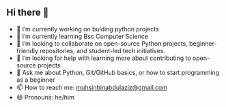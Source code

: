 ## Hi there 👋
- 🔭 I’m currently working on bulding python projects
- 🌱 I’m currently learning Bsc Computer Science
- 👯 I’m looking to collaborate on open-source Python projects, beginner-friendly repositories, and student-led tech initiatives.  
- 🤔 I’m looking for help with learning more about contributing to open-source projects
- 💬 Ask me about Python, Git/GitHub basics, or how to start programming as a beginner
- 📫 How to reach me: muhsinbinabdulaziz@gmail.com
- 😄 Pronouns: he/him
<!--
**muhsinbinabdulaziz/muhsinbinabdulaziz** is a ✨ _special_ ✨ repository because its `README.md` (this file) appears on your GitHub profile.

Here are some ideas to get you started:

- 🔭 I’m currently working on bulding python projects
- 🌱 I’m currently learning Bsc Computer Science
- 👯 I’m looking to collaborate on open-source Python projects, beginner-friendly repositories, and student-led tech initiatives.  
- 🤔 I’m looking for help with learning more about contributing to open-source projects
- 💬 Ask me about Python, Git/GitHub basics, or how to start programming as a beginner
- 📫 How to reach me: muhsinbinabdulaziz@gmail.com
- 😄 Pronouns: he/him
-->
